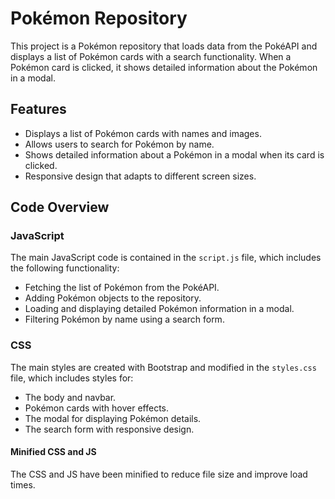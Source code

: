 # Pokémon Repository

This project is a Pokémon repository that loads data from the PokéAPI and displays a list of Pokémon cards with a search functionality. When a Pokémon card is clicked, it shows detailed information about the Pokémon in a modal.

## Features

- Displays a list of Pokémon cards with names and images.
- Allows users to search for Pokémon by name.
- Shows detailed information about a Pokémon in a modal when its card is clicked.
- Responsive design that adapts to different screen sizes.

## Code Overview

### JavaScript

The main JavaScript code is contained in the `script.js` file, which includes the following functionality:

- Fetching the list of Pokémon from the PokéAPI.
- Adding Pokémon objects to the repository.
- Loading and displaying detailed Pokémon information in a modal.
- Filtering Pokémon by name using a search form.

### CSS

The main styles are created with Bootstrap and modified in the `styles.css` file, which includes styles for:

- The body and navbar.
- Pokémon cards with hover effects.
- The modal for displaying Pokémon details.
- The search form with responsive design.

#### Minified CSS and JS

The CSS and JS have been minified to reduce file size and improve load times.
